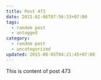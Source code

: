```yaml
---
title: Post 473
date: 2021-02-06T07:56:33+07:00
tags:
  - random post
  - untagged
category:
  - random post
  - uncategorized
updated: 2015-08-05T04:21:45+07:00
---
```

This is content of post 473